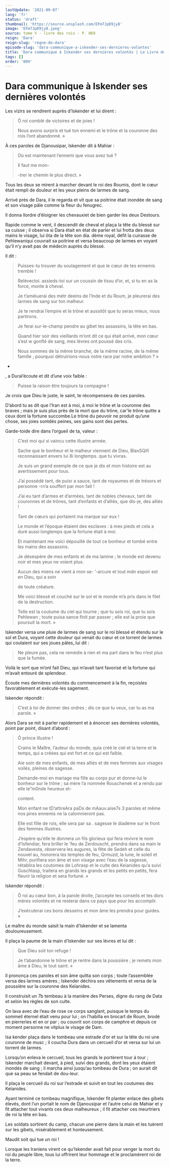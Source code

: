 ```yaml
---
lastUpdate: '2021-09-07'
lang: 'fr'
status: 'draft'
thumbnail: 'https://source.unsplash.com/EFm7JpD9jy8'
image: 'EFm7JpD9jy8.jpeg'
source: tome V - livre des rois - P. 069
reign: 'Dara'
reign-slug: 'regne-de-dara'
episode-slug: 'dara-communique-a-iskender-ses-dernieres-volontes'
title: 'Dara communique à Iskender ses dernières volontés | Le Livre des Rois | Shâhnâmeh'
tags: []
order: '009'
---
```


<!-- LTeX: language=fr -->

# Dara communique à Iskender ses dernières volontés

Les vizirs se rendirent auprès d’Iskender et lui dirent :

> Ô roi comblé de victoires et de joies !
>
> Nous avons surpris et tué ton ennemi et le trône et la couronne des rois l’ont abandonné. »

À ces paroles de Djanousipar, Iskender dit à Mahiar :

> Où est maintenant l’ennemi que vous avez tué ?
>
> Il faut me mon-
>
> -trer le chemin le plus direct. »

Tous les deux se mirent à marcher devant le roi des Roumis, dont le cœur était rempli de douleur et les yeux pleins de larmes de sang.

Arrivé près de Dara, il le regarda et vit que sa poitrine était inondée de sang et son visage pâle comme la fleur du fenugrec.

Il donna llordre d’éloigner les chevauxiet de bien garder les deux Destours.

Rapide comme le vent, il descendit de cheval et plaça la tête du blessé sur sa cuisse ; il observa si Dara était en état de parler et lui frotta des deux mains le visage, lui ôta de la tête son dia. dème royal, défit la cuirasse de Pehlewaniqui couvrait sa poitrine et versa beaucoup de larmes en voyant qu’il n’y avait pas de médecin auprès du blessé.

Il dit :

> Puisses-tu trouver du soulagement et que le cœur de tes ennemis tremble !
>
> Relèvectoi. assieds-toi sur un coussin de tissu d’or, et, si tu en as la force, monte à cheval.
>
> Je t’amèiuerai des métr deeins de l’Inde et du Roum, je pleurerai des larmes de sang sur ton malheur.
>
> Je te rendrai l’empire et le trône et aussitôt que tu seras mieux, nous partirons.
>
> Je ferai sur-le-champ pendre au gibet tes assassins, la tête en bas.
>
> Quand hier soir des vieillards m’ont dit ce qui était arrivé, mon cœur s’est w gonflé de sang, mes lèvres ont poussé des cris.
>
> Nous sommes de la même branche, de la même racine, de la même famille ; pourquoi détruirions-nous notre race par notre ambition ? »

-

, a Dural’écoute et dit d’une voix faible :

> Puisse la raison être toujours ta compagne !

Je crois que Dieu le juste, le saint, te récompensera de ces paroles.

D’abord tu as dit que l’Iran est à moi, à moi le trône et la couronne des braves ; mais je suis plus près de la mort que du trône, car’le trône quitte a ceux dont la fortune succombe.Le trône du peuvoir ne produit qu’une chose, ses joies sontdés peines, ses gains sont des pertes.

Garde-toide dire dans l’orgueil de ta, valeur :

> C’est moi qui si vaincu cette illustre armée.
>
> Sache que le bonheur et le malheur viennent de Dieu, BlaxSQifi reconnaissant envers lui 8i longtemps. que tu vivras.
>
> Je suis un grand exemple de ce que je dis et mon histoire est au avertissement pour tous.
>
> J’ai possédé tant, de puisr a sauce, tant de royaumes et de trésors et personne -rn’a souffert par mon fait !
>
> J’ai eu tant d’armes et d’armées, tant de nobles chevaux, tant de couronnes et de trônes, tant d’enfants et d’alliés, que dis-je, des alliés !
>
> Tant de cœurs qui portaient ma marque sur eux !
>
> Le monde et l’époque étaient des esclaves : à mes pieds et cela a duré aussi longtemps que la fortune était à moi.
>
> Et maintenant me voici dépouillé de tout ce bonheur et tombé entre les mains des assassins.
>
> Je désespère de mes enfants et de ma lamine ; le monde est devenu noir et mes yeux ne voient plus.
>
> Aucun des miens ne vient à mon se-
’-arcure et tout mdn espoir est en Dieu, qui a soin
>
> de toute créature.
>
> Me voici blessé et couché sur le sol et le monde m’a pris dans le filet de la destruction.
>
> Telle est la coutume du ciel qui tourne ; que tu sois roi, que tu sois Pehlewan ; toute puisa sance finit par passer ; elle est la proie que poursuit la mort. »

Iskender versa une pluie de larmes de sang sur le roi blessé et étendu sur le sol et Dura, voyant cette douleur qui venait du cœur et ce torrent de larmes qui coulaient sur ses joues pâles,.lui dit :

> Ne pleure pas, cela ne remédie à rien et ma part dans le feu n’est plus que la fumée.

Voilà le sort que m’ont fait Dieu, qui m’avait tant favorisé et la fortune qui m’avait entouré de splendeur.

Écoute mes dernières volontés du commencement à la fin, reçoisles favorablement et exécute-les sagement.

Iskender répondit :

> C’est à toi de donner des ordres ; dis ce que tu veux, car tu as ma parole. »

Alors Dara se mit à parler rapidement et à énoncer ses dernières volontés, point par point, disant d’abord :

> Ô prince illustre !
>
> Crains le Maître, l’auteur du monde, quia créé le ciel et la terre et le temps, qui a créées qui est fort et ce qui est faible.
>
> Aie soin de mes enfants, de mes alliés et de mes femmes aux visages voilés, pleines de sagesse.
>
> Demande-moi en mariage ma fille au corps pur et donne-lui le bonheur sur le trône ; sa mère l’a nommée Rouschenek et a rendu par elle le”m0nde heureux et-
>
> content.
>
> Mon enfant ne tD’attireAra paDs de mAauv.aise7s 3 paroles et même nos pires ennemis ne la calomnieront pas.
>
> Elle est fille de rois, elle sera par sa
. sagesse le diadème sur le front des femmes illustres.
>
> J’espère qu’elle te donnera un fils glorieux qui fera revivre le nom d’Isfendiar, fera briller le ’feu de Zerdouscht, prendra dans sa main le Zendavesta, observera les augures, la fête de Sedeh et celle du nouvel au, honorera les temples de feu, Qrmuzd, la lune, le soleil et Mihr, purifiera son âme et son visage avec l’eau de la sagesse, rétablira les coutomes de Lohrasp et le culte des Keïanides qu’a suivi Guschtasp, traitera en grands les grands et les petits en petits, fera fleurir la religion et sera fortuné. »

Iskender répondit :

> Ô roi au cœur bon, à la parole droite, j’accepte tes conseils et tes dors mères volontés et ne resterai dans ce pays que pour les accomplir.
>
> J’exécuterai ces bons desseins et mon âme les prendra pour guides. »

Le maître du monde saisit la main d’Iskender et se lamenta douloureusement.

Il plaça la paume de la main d’Iskender sur ses lèvres et lui dit :

> Que Dieu soit ton refuge !
>
> Je t’abandonne le trône et je rentre dans la poussière ; je remets mon âme à Dieu, le tout saint. »

Il prononça ces paroles et son âme quitta son corps ; toute l’assemblée versa des larmes amères ; Iskender déchira ses vêtements et versa de la poussière sur la couronne des Keïanides.

Il construisit un 7b tembeau à la manière des Perses, digne du rang de Data et selon les règles de son culte.

On lava avec de l’eau de rose ce corps sanglant, puisque le temps du sommeil éternel était venu pour lui ; on l’habilla en brocart de Roum, brodé en pierreries et en or par ; ou couvrit son corps de camphre et depuis ce moment personne ne vitplus le visage de Dam.

Isa kender plaça dans le tombeau une estrade d’or et sur la tête du roi une couronne de musc ; il coucha Dura dans un cercueil d’or et versa sur lui un torrent de larmes.

Lorsqu’on enleva le cercueil, tous les grands le portèrent tour à tour ; Iskender marchait devant, à pied, suivi des grands, dont les yeux étaient inondés de sang ; il marcha ainsi jusqu’au tombeau de Dura ; on aurait dit que sa peau se fendait de dou-leur.

Il plaça le cercueil du roi sur l’estrade et suivit en tout les coutumes des Keïanides.

Ayant terminé ce tombeau magnifique, Iskender fit planter enlace des gibets élevés, dont l’un portait le nom de Djanousipar et l’autre celui de Mahiar et y fit attacher tout vivants ces deux malheureux ; il fit attacher ces meurtriers de roi la tête en bas.

Les soldats sortirent du camp, chacun une pierre dans la main et les tuèrent sur les gibets, misérablement et honteusement.

Maudit soit qui tue un roi !

Lorsque les Iraniens virent ce qu’Iskender avait fait pour venger la mort du roi du peuple libre, tous lui offrirent leur hommage et le proclamèrent roi de la terre.
